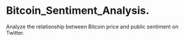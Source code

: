 # Bitcoin_Sentiment_Analysis.
Analyze the relationship between Bitcoin price and public sentiment on Twitter.
